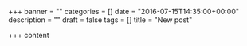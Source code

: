 +++
banner = ""
categories = []
date = "2016-07-15T14:35:00+00:00"
description = ""
draft = false
tags = []
title = "New post"

+++
content